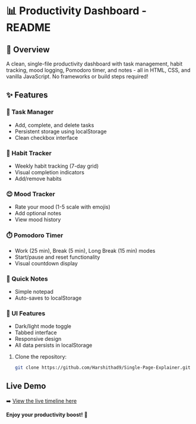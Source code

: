 # 📊 Productivity Dashboard - README

## 🌟 Overview

A clean, single-file productivity dashboard with task management, habit tracking, mood logging, Pomodoro timer, and notes - all in HTML, CSS, and vanilla JavaScript. No frameworks or build steps required!

## ✨ Features

### 📝 Task Manager
- Add, complete, and delete tasks
- Persistent storage using localStorage
- Clean checkbox interface

### 🔄 Habit Tracker
- Weekly habit tracking (7-day grid)
- Visual completion indicators
- Add/remove habits

### 😊 Mood Tracker
- Rate your mood (1-5 scale with emojis)
- Add optional notes
- View mood history

### ⏱️ Pomodoro Timer
- Work (25 min), Break (5 min), Long Break (15 min) modes
- Start/pause and reset functionality
- Visual countdown display

### 📓 Quick Notes
- Simple notepad
- Auto-saves to localStorage

### 🎨 UI Features
- Dark/light mode toggle
- Tabbed interface
- Responsive design
- All data persists in localStorage

1. Clone the repository:
   ```bash
   git clone https://github.com/Harshithad9/Single-Page-Explainer.git
## Live Demo

➡️ [View the live timeline here](productivity-dashboard-seven.vercel.app
)


**Enjoy your productivity boost!** 🚀
